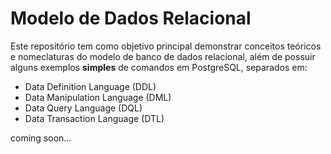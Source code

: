 # Modelo de Dados Relacional

Este repositório tem como objetivo principal demonstrar conceitos teóricos e nomeclaturas do modelo de banco de dados relacional, além de possuir alguns exemplos **simples** de comandos em PostgreSQL, separados em:

- Data Definition Language (DDL)
- Data Manipulation Language (DML)
- Data Query Language (DQL)
- Data Transaction Language (DTL)

coming soon...
